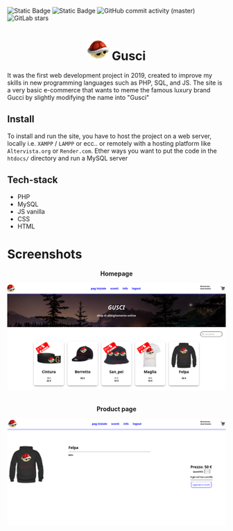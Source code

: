 ![Static Badge](https://img.shields.io/badge/Version-1.0.0-blue)
![Static Badge](https://img.shields.io/badge/Licence-GPL_3.0-yallow)
![GitHub commit activity (master)](https://img.shields.io/github/commit-activity/t/MarcoSchiavello/Gusci?color=orange)
![GitLab stars](https://img.shields.io/github/stars/MarcoSchiavello/Gusci?color=purple)

<h1 align="center" text-allign="center"><img src="https://github.com/MarcoSchiavello/Gusci/blob/master/img/icon.png" style="width: 50px" /> Gusci</h1> 

It was the first web development project in 2019, created to improve my skills in new programming languages such as PHP, SQL, and JS.
The site is a very basic e-commerce that wants to meme the famous luxury brand Gucci by slightly modifying the name into "Gusci"

## Install
To install and run the site, you have to host the project on a web server, locally i.e. `XAMPP`  / `LAMPP` or ecc.. 
or remotely with a hosting platform like `Altervista.org` or `Render.com`.
Ether ways you want to put the code in the `htdocs/` directory and run a MySQL server 

## Tech-stack
 - PHP
 - MySQL
 - JS vanilla
 - CSS
 - HTML

# Screenshots

<div align="center">
  
 **Homepage**
 
 <img src="https://github.com/MarcoSchiavello/Gusci/blob/master/.github/Pasted%20image.png" />

 <br />
 <br />
 
 **Product page**
 
 <img src="https://github.com/MarcoSchiavello/Gusci/blob/master/.github/Pasted%20image%201.png" />

</div>



